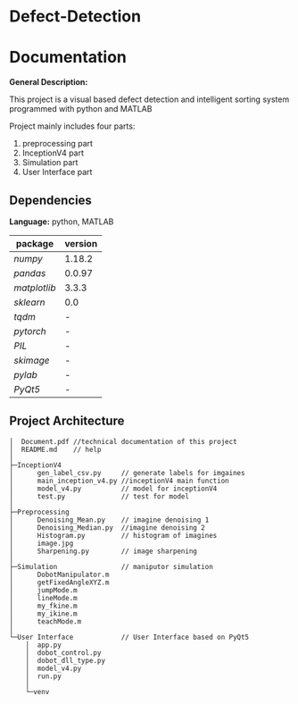 # Defect-Detection


Documentation
=============
**General Description:**

This project is a visual based defect detection and intelligent sorting system programmed with python and MATLAB

Project mainly includes four parts:
1. preprocessing part
2. InceptionV4 part
3. Simulation part
4. User Interface part

Dependencies
-------------
**Language:**  python, MATLAB

package             | version       
------------------- | --------------
*numpy*|1.18.2
*pandas*|0.0.97
*matplotlib*|3.3.3
*sklearn*|0.0
*tqdm*|-
*pytorch*|-
*PIL*|-
*skimage*|-
*pylab*|-
*PyQt5*|-

Project Architecture
-------------
```buildoutcfg
│  Document.pdf //technical documentation of this project
│  README.md    // help
│
├─InceptionV4
│      gen_label_csv.py     // generate labels for imgaines
│      main_inception_v4.py //inceptionV4 main function
│      model_v4.py          // model for inceptionV4
│      test.py              // test for model
│
├─Preprocessing
│      Denoising_Mean.py    // imagine denoising 1
│      Denoising_Median.py  //imagine denoising 2
│      Histogram.py         // histogram of imagines
│      image.jpg
│      Sharpening.py        // image sharpening
│
├─Simulation                // maniputor simulation
│      DobotManipulator.m
│      getFixedAngleXYZ.m
│      jumpMode.m
│      lineMode.m
│      my_fkine.m
│      my_ikine.m
│      teachMode.m
│
└─User Interface            // User Interface based on PyQt5
    │  app.py
    │  dobot_control.py
    │  dobot_dll_type.py
    │  model_v4.py
    │  run.py
    │
    └─venv
```